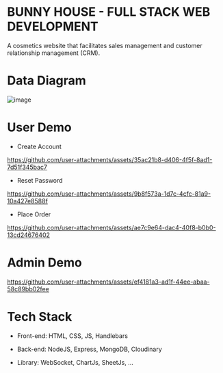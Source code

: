 **BUNNY HOUSE - FULL STACK WEB DEVELOPMENT**
===============================

A cosmetics website that facilitates sales management and customer relationship management (CRM).

**Data Diagram**
===============================
![image](https://github.com/user-attachments/assets/935763a8-8138-4511-b164-341e1b316b4d)

**User Demo**
===============================
- Create Account

https://github.com/user-attachments/assets/35ac21b8-d406-4f5f-8ad1-7d51f345bac7

- Reset Password

https://github.com/user-attachments/assets/9b8f573a-1d7c-4cfc-81a9-10a427e8588f

- Place Order

https://github.com/user-attachments/assets/ae7c9e64-dac4-40f8-b0b0-13cd24676402

**Admin Demo**
===============================
https://github.com/user-attachments/assets/ef4181a3-ad1f-44ee-abaa-58c89bb02fee

**Tech Stack**
===============================
- Front-end: HTML, CSS, JS, Handlebars

- Back-end: NodeJS, Express, MongoDB, Cloudinary

- Library: WebSocket, ChartJs, SheetJs, ...
